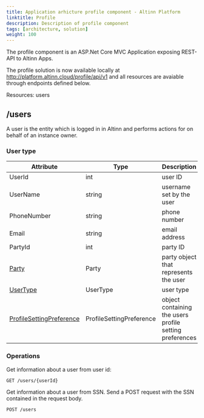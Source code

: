 ```yaml
---
title: Application arhicture profile component - Altinn Platform
linktitle: Profile
description: Description of profile component
tags: [architecture, solution]
weight: 100
---
```


The profile component is an ASP.Net Core MVC Application exposing REST-API to Altinn Apps.

The profile solution is now available locally at http://platform.altinn.cloud/profile/api/v1 and all resources are avaiable through endpoints defined below.

Resources: users

## /users
A user is the entity which is logged in in Altinn and performs actions for on behalf of an instance owner.

### User type
| Attribute | Type | Description |
| --------- | ---- | ----------- |
| UserId | int | user ID |
| UserName | string | username set by the user|
| PhoneNumber | string | phone number |
| Email | string  | email address|
| PartyId | int | party ID |
| [Party](https://github.com/Altinn/altinn-studio/blob/master/src/AltinnCore/ServiceLibrary/Models/Party.cs) | Party  | party object that represents the user |
| [UserType](https://github.com/Altinn/altinn-studio/blob/master/src/AltinnCore/ServiceLibrary/Enums/UserType.cs)  | UserType | user type |
| [ProfileSettingPreference](https://github.com/Altinn/altinn-studio/blob/master/src/AltinnCore/ServiceLibrary/Models/ProfileSettingPreference.cs) |  ProfileSettingPreference |  object containing the users profile setting preferences |

### Operations
Get information about a user from user id:

```http
GET /users/{userId}
```

Get information about a user from SSN. Send a POST request with the SSN contained in the request body.

```http
POST /users
```
